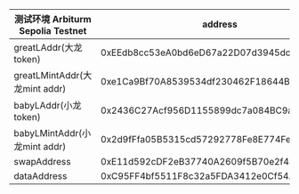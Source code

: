
| 测试环境 Arbiturm Sepolia Testnet | address                                         |
|-------------------------------|-------------------------------------------------|
| greatLAddr(大龙token)           | 0xEEdb8cc53eA0bd6eD67a22D07d3945dc54b79E67      |
| greatLMintAddr(大龙mint addr)   | 0xe1Ca9Bf70A8539534df230462F18644BC7469C3E      |
| babyLAddr(小龙token)            | 0x2436C27Acf956D1155899dc7a084BC9aA6B8A62a      |
| babyLMintAddr(小龙mint addr)    | 0x2d9fFfa05B5315cd57292778Fe8E774Fe7BbA13D      |
| swapAddress                   | 0xE11d592cDF2eB37740A2609f5B70e2f4a1a31cf4      |
| dataAddress                   | 0xC95FF4bf5511F8c32a5FDA3412e0Cf54Ae5aEdb2      |
